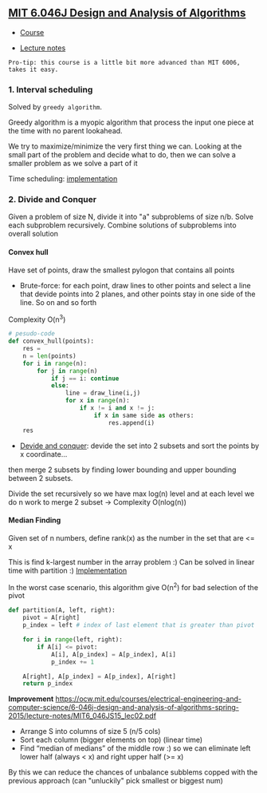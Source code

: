 ## [MIT 6.046J Design and Analysis of Algorithms](https://www.youtube.com/playlist?list=PLUl4u3cNGP6317WaSNfmCvGym2ucw3oGp) <a name="design_and_analysis"></a>

- [Course](https://www.youtube.com/playlist?list=PLUl4u3cNGP6317WaSNfmCvGym2ucw3oGp)

- [Lecture notes](https://ocw.mit.edu/courses/6-046j-design-and-analysis-of-algorithms-spring-2015/pages/lecture-notes/)

```
Pro-tip: this course is a little bit more advanced than MIT 6006, takes it easy. 
```

### 1. Interval scheduling
Solved by `greedy algorithm`.

Greedy algorithm is a myopic algorithm that process the input one piece at the time with no parent lookahead. 

We try to maximize/minimize the very first thing we can. Looking at the small part of the problem and decide what to do, then we can solve a smaller problem as we solve a part of it

Time scheduling: [implementation](../source/problems/time_sheduling.py)

### 2. Divide and Conquer
Given a problem of size N, divide it into "a" subproblems of size n/b. Solve each subproblem recursively. Combine solutions of subproblems into overall solution

#### Convex hull
Have set of points, draw the smallest pylogon that contains all points

- Brute-force: for each point, draw lines to other points and select a line that devide points into 2 planes, and other points stay in one side of the line. So on and so forth

Complexity O(n<sup>3</sup>)

```python 
# pesudo-code
def convex_hull(points):
    res = 
    n = len(points)
    for i in range(n):
        for j in range(n)
            if j == i: continue
            else:
                line = draw_line(i,j)
                for x in range(n):
                    if x != i and x != j:
                        if x in same side as others:
                            res.append(i)
    res
```


- [Devide and conquer](https://ocw.mit.edu/courses/electrical-engineering-and-computer-science/6-046j-design-and-analysis-of-algorithms-spring-2015/lecture-notes/MIT6_046JS15_lec02.pdf): devide the set into 2 subsets and sort the points by x coordinate...

then merge 2 subsets by finding lower bounding and upper bounding between 2 subsets.

Divide the set recursively so we have max log(n) level and at each level we do n work to merge 2 subset -> Complexity O(nlog(n))

#### Median Finding
Given set of n numbers, define rank(x) as the number in the set that are <= x

This is find k-largest number in the array problem :) Can be solved in linear time with partition :) [Implementation](../source/problems/find_k_largest.py)

In the worst case scenario, this algorithm give O(n<sup>2</sup>) for bad selection of the pivot

```python
def partition(A, left, right):
    pivot = A[right]
    p_index = left # index of last element that is greater than pivot

    for i in range(left, right):
        if A[i] <= pivot:
            A[i], A[p_index] = A[p_index], A[i]
            p_index += 1

    A[right], A[p_index] = A[p_index], A[right]
    return p_index

```

**Improvement** 
https://ocw.mit.edu/courses/electrical-engineering-and-computer-science/6-046j-design-and-analysis-of-algorithms-spring-2015/lecture-notes/MIT6_046JS15_lec02.pdf

- Arrange S into columns of size 5 (n/5 cols)
- Sort each column (bigger elements on top) (linear time)
- Find “median of medians” of the middle row :) so we can eliminate left lower half (always < x) and right upper half (>= x)

By this we can reduce the chances of unbalance subblems copped with the previous approach (can "unluckily" pick smallest or biggest num)

